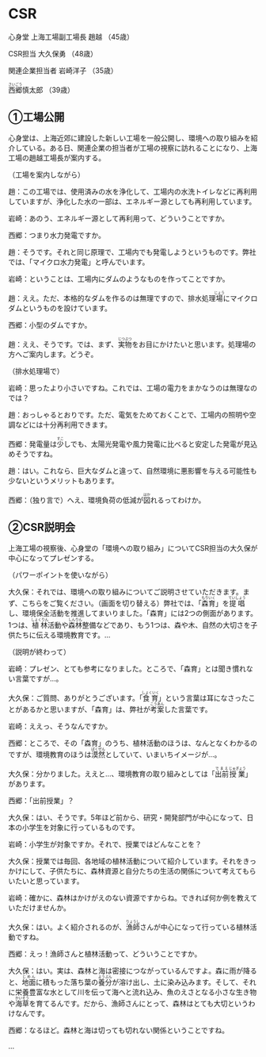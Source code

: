 # CSR

心身堂 上海工場副工場長 趙越 （45歳）

CSR担当 大久保勇 （48歳）

関連企業担当者 岩崎洋子 （35歳）

<ruby>西郷<rt>さいごう</rt></ruby>慎太郎 （39歳）

## ①工場公開

心身堂は、上海近郊に建設した新しい工場を一般公開し、環境への取り組みを紹介している。ある日、関連企業の担当者が工場の視察に訪れることになり、上海工場の趙越工場長が案内する。

（工場を案内しながら）

趙：この工場では、使用済みの水を浄化して、工場内の水洗トイレなどに再利用していますが、浄化した水の一部は、エネルギー源としても再利用しています。

岩崎：あのう、エネルギー源として再利用って、どういうことですか。

西郷：つまり水力発電ですか。

趙：そうです。それと同じ原理で、工場内でも発電しようというものです。弊社では、「マイクロ水力発電」と呼んでいます。

岩崎：ということは、工場内にダムのようなものを作ってことですか。

趙：ええ。ただ、本格的なダムを作るのは無理ですので、排水処理<ruby>場<rt>じょう</rt></ruby>にマイクロダムというものを設けています。

西郷：小型のダムですか。

趙：ええ、そうです。では、まず、<ruby>実物<rt>じつぶつ</rt></ruby>をお目にかけたいと思います。処理場の方へご案内します。どうぞ。

（排水処理場で）

岩崎：思ったより小さいですね。これでは、工場の電力をまかなうのは無理なのでは？

趙：おっしゃるとおりです。ただ、電気をためておくことで、工場内の照明や空調などには十分再利用できます。

西郷：発電量は<ruby>少<rt>すこ</rt></ruby>しでも、太陽光発電や風力発電に比べると安定した発電が見込めそうですね。

趙：はい。これなら、巨大なダムと違って、自然環境に悪影響を与える可能性も少ないというメリットもあります。

西郷：（独り言で）へえ、環境負荷の低減が<ruby>図<rt>はか</rt></ruby>れるってわけか。

## ②CSR説明会

上海工場の視察後、心身堂の「環境への取り組み」についてCSR担当の大久保が中心になってプレゼンする。

（パワーポイントを使いながら）

大久保：それでは、環境への取り組みについてご説明させていただきます。まず、こちらをご覧ください。（画面を切り替える）弊社では、「<ruby>森育<rt>もりいく</rt></ruby>」を<ruby>提唱<rt>ていしょう</rt></ruby>し、環境保全活動を推進してまいりました。「森育」には2つの側面があります。1つは、<ruby>植林<rt>しょくりん</rt></ruby>活動や<ruby>森林<rt>しんりん</rt></ruby>整備などであり、もう1つは、森や木、自然の大切さを子供たちに伝える環境教育です。…

（説明が終わって）

岩崎：プレゼン、とても参考になりました。ところで、「森育」とは聞き慣れない言葉ですが…。

大久保：ご質問、ありがとうございます。「<ruby>食育<rt>しょくいく</rt></ruby>」という言葉は耳になさったことがあるかと思いますが、「森育」は、弊社が<ruby>考案<rt>こうあん</rt></ruby>した言葉です。

岩崎：ええっ、そうなんですか。

西郷：ところで、その「森育」のうち、植林活動のほうは、なんとなくわかるのですが、環境教育のほうは<ruby>漠然<rt>ばくぜん</rt></ruby>としていて、いまいちイメージが…。

大久保：分かりました。ええと…、環境教育の取り組みとしては「<ruby>出前<rt>でまえ</rt></ruby><ruby>授業<rt>じゅぎょう</rt></ruby>」があります。

西郷：「出前授業」？

大久保：はい、そうです。5年ほど前から、研究・開発部門が中心になって、日本の小学生を対象に行っているものです。

岩崎：小学生が対象ですか。それで、授業ではどんなことを？

大久保：授業では毎回、各地域の植林活動について紹介しています。それをきっかけにして、子供たちに、森林資源と自分たちの生活の関係について考えてもらいたいと思っています。

岩崎：確かに、森林はかけがえのない資源ですからね。できれば何か例を教えていただけませんか。

大久保：はい。よく紹介されるのが、<ruby>漁師<rt>りょうし</rt></ruby>さんが中心になって行っている植林活動ですね。

西郷：えっ！漁師さんと植林活動って、どういうことですか。

大久保：はい。実は、森林と海は密接につながっているんですよ。森に雨が降ると、<ruby>地面<rt>じめん</rt></ruby>に積もった落ち葉の<ruby>養分<rt>ようぶん</rt></ruby>が溶け出し、土に染み込みます。そして、それに栄養豊富な水として川を伝って海へと流れ込み、魚のえさとなる小さな生き物や<ruby>海草<rt>かいそう</rt></ruby>を育てるんです。だから、漁師さんにとって、森林はとても大切というわけなんです。

西郷：なるほど。森林と海は切っても切れない関係ということですね。

…